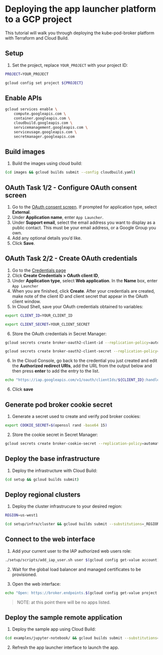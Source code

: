 # Deploying the app launcher platform to a GCP project

This tutorial will walk you through deploying the kube-pod-broker platform with Terraform and Cloud Build.

## Setup

1. Set the project, replace `YOUR_PROJECT` with your project ID:

```bash
PROJECT=YOUR_PROJECT
```

```bash
gcloud config set project ${PROJECT}
```

## Enable APIs

```bash
gcloud services enable \
    compute.googleapis.com \
    container.googleapis.com \
    cloudbuild.googleapis.com \
    servicemanagement.googleapis.com \
    serviceusage.googleapis.com \
    secretmanager.googleapis.com
```

## Build images

1. Build the images using cloud build:

```bash
(cd images && gcloud builds submit --config cloudbuild.yaml)
```

## OAuth Task 1/2 - Configure OAuth consent screen

1. Go to the [OAuth consent screen](https://console.cloud.google.com/apis/credentials/consent). If prompted for application type, select __External__.
2. Under __Application name__, enter `App Launcher`.
3. Under __Support email__, select the email address you want to display as a public contact. This must be your email address, or a Google Group you own.
4. Add any optional details you’d like.
5. Click __Save__.

## OAuth Task 2/2 - Create OAuth credentials

1. Go to the [Credentials page](https://console.cloud.google.com/apis/credentials)
2. Click __Create Credentials > OAuth client ID__,
3. Under __Application type__, select __Web application__. In the __Name__ box, enter `App Launcher`
4. When you are finished, click __Create__. After your credentials are created, make note of the client ID and client secret that appear in the OAuth client window.
5. In Cloud Shell, save your OAuth credentials obtained to variables:

```bash
export CLIENT_ID=YOUR_CLIENT_ID
```

```bash
export CLIENT_SECRET=YOUR_CLIENT_SECRET
```

6. Store the OAuth credentials in Secret Manager:

```bash
gcloud secrets create broker-oauth2-client-id --replication-policy=automatic --data-file <(echo -n ${CLIENT_ID})
```

```bash
gcloud secrets create broker-oauth2-client-secret --replication-policy=automatic --data-file <(echo -n ${CLIENT_SECRET})
```

6. In the Cloud Console, go back to the credential you just created and edit the __Authorized redirect URIs__, add the URL from the output below and then press __enter__ to add the entry to the list.

```bash
echo "https://iap.googleapis.com/v1/oauth/clientIds/${CLIENT_ID}:handleRedirect"
```

6. Click __save__

## Generate pod broker cookie secret

1. Generate a secret used to create and verify pod broker cookies:

```bash
export COOKIE_SECRET=$(openssl rand -base64 15)
```

2. Store the cookie secret in Secret Manager:

```bash
gcloud secrets create broker-cookie-secret --replication-policy=automatic --data-file <(echo -n ${COOKIE_SECRET})
```

## Deploy the base infrastructure

1. Deploy the infrastructure with Cloud Build:

```bash
(cd setup && gcloud builds submit)
```

## Deploy regional clusters

1. Deploy the cluster infrastrucure to your desired region:

```bash
REGION=us-west1
```

```bash
(cd setup/infra/cluster && gcloud builds submit --substitutions=_REGION=${REGION}
```

## Connect to the web interface

1. Add your current user to the IAP authorized web users role:

```bash
./setup/scripts/add_iap_user.sh user $(gcloud config get-value account) ${PROJECT_ID}
```

2. Wait for the global load balancer and managed certificates to be provisioned.

3. Open the web interface:

```bash
echo "Open: https://broker.endpoints.$(gcloud config get-value project 2>/dev/null).cloud.goog/"
```

> NOTE: at this point there will be no apps listed.

## Deploy the sample remote application

1. Deploy the sample app using Cloud Build:

```bash
(cd examples/jupyter-notebook/ && gcloud builds submit --substitutions=_REGION=${REGION}
```

2. Refresh the app launcher interface to launch the app.
